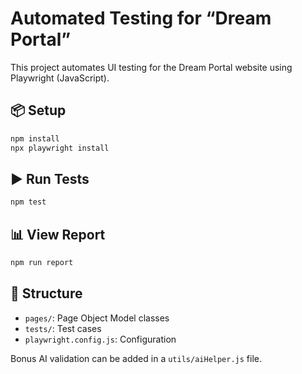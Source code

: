 # Automated Testing for “Dream Portal”

This project automates UI testing for the Dream Portal website using Playwright (JavaScript).

## 📦 Setup

```bash
npm install
npx playwright install
```

## ▶️ Run Tests

```bash
npm test
```

## 📊 View Report

```bash
npm run report
```

## 📁 Structure

- `pages/`: Page Object Model classes
- `tests/`: Test cases
- `playwright.config.js`: Configuration

Bonus AI validation can be added in a `utils/aiHelper.js` file.
